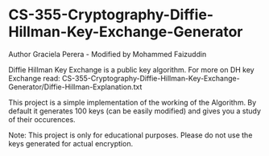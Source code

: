 # CS-355-Cryptography-Diffie-Hillman-Key-Exchange-Generator
Author Graciela Perera - Modified by Mohammed Faizuddin

Diffie Hillman Key Exchange is a public key algorithm.
For more on DH key Exchange read: CS-355-Cryptography-Diffie-Hillman-Key-Exchange-Generator/Diffie-Hillman-Explanation.txt

This project is a simple implementation of the working of the Algorithm.
By default it generates 100 keys (can be easily modified) and gives you a study of their occurences.


Note: This project is only for educational purposes. 
Please do not use the keys generated for actual encryption.
